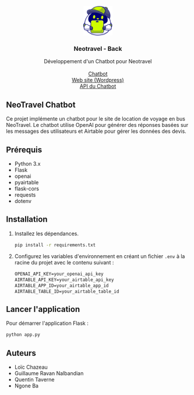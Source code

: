 <a name="readme-top"></a>

<br />
<div align="center">
  <a href="https://github.com/LoicChazeau/neotravel-back">
    <img src="logo.svg" alt="Logo" width="80" height="80">
  </a>

  <h3 align="center">Neotravel - Back</h3>
  <p align="center">
    Développement d'un Chatbot pour Neotravel
    <br />
    <br />
    <a href="https://neotravel-front.vercel.app">Chatbot</a>
    <br />
    <a href="https://g162578.learnai.fr">Web site (Wordpress)</a>
    <br />
    <a href="https://neotravel-back-indol.vercel.app/">API du Chatbot</a>
  </p>
</div>

## NeoTravel Chatbot

Ce projet implémente un chatbot pour le site de location de voyage en bus NeoTravel. Le chatbot utilise OpenAI pour générer des réponses basées sur les messages des utilisateurs et Airtable pour gérer les données des devis.

## Prérequis

- Python 3.x
- Flask
- openai
- pyairtable
- flask-cors
- requests
- dotenv

## Installation

1. Installez les dépendances.

    ```bash
    pip install -r requirements.txt
    ```

2. Configurez les variables d'environnement en créant un fichier `.env` à la racine du projet avec le contenu suivant :

    ```env
    OPENAI_API_KEY=your_openai_api_key
    AIRTABLE_API_KEY=your_airtable_api_key
    AIRTABLE_APP_ID=your_airtable_app_id
    AIRTABLE_TABLE_ID=your_airtable_table_id
    ```

## Lancer l'application

Pour démarrer l'application Flask :

```bash
python app.py
```

## Auteurs

- Loïc Chazeau
- Guillaume Ravan Nalbandian
- Quentin Taverne
- Ngone Ba




